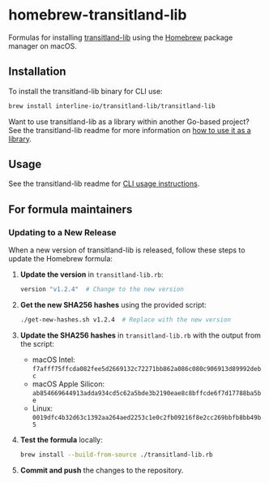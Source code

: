 # homebrew-transitland-lib

Formulas for installing [transitland-lib](https://github.com/interline-io/transitland-lib) using the [Homebrew](https://brew.sh/) package manager on macOS.

## Installation

To install the transitland-lib binary for CLI use:

```sh
brew install interline-io/transitland-lib/transitland-lib
```

Want to use transitland-lib as a library within another Go-based project? See the transitland-lib readme for more information on [how to use it as a library](https://github.com/interline-io/transitland-lib#usage-as-a-library).

## Usage

See the transitland-lib readme for [CLI usage instructions](https://github.com/interline-io/transitland-lib#usage-as-a-cli-tool).

## For formula maintainers

### Updating to a New Release

When a new version of transitland-lib is released, follow these steps to update the Homebrew formula:

1. **Update the version** in `transitland-lib.rb`:
   ```ruby
   version "v1.2.4"  # Change to the new version
   ```

2. **Get the new SHA256 hashes** using the provided script:
   ```sh
   ./get-new-hashes.sh v1.2.4  # Replace with the new version
   ```

3. **Update the SHA256 hashes** in `transitland-lib.rb` with the output from the script:
   - macOS Intel: `f7afff75ffcda082fee5d2669132c72271bb862a086c080c906913d89992debc`
   - macOS Apple Silicon: `ab854669644913adda934cd5c62a5bde3b2190eae8c8bffcde6f7d17788ba5be`
   - Linux: `0019dfc4b32d63c1392aa264aed2253c1e0c2fb09216f8e2cc269bbfb8bb49b5`

4. **Test the formula** locally:
   ```sh
   brew install --build-from-source ./transitland-lib.rb
   ```

5. **Commit and push** the changes to the repository.
